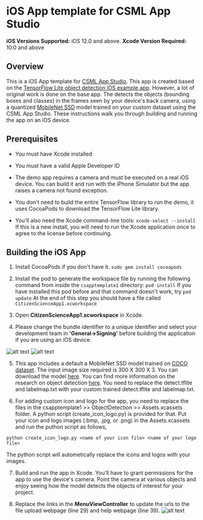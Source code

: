 # iOS App template for CSML App Studio

**iOS Versions Supported:** iOS 12.0 and above.
**Xcode Version Required:** 10.0 and above

## Overview

This is a iOS App template for [CSML App Studio](https://sites.google.com/ucsc.edu/csmlappstudio/detection). This app is created based on the [TensorFlow Lite object detection iOS example app](https://github.com/tensorflow/examples/tree/master/lite/examples/object_detection/ios). However, a lot of original work is done on the base app. The detects the objects (bounding boxes and classes) in the frames seen by your device's back camera, using a quantized [MobileNet SSD](https://github.com/tensorflow/models/tree/master/research/object_detection) model trained on your custom dataset using the CSML App Studio. These instructions walk you through building and running the app on an iOS device.

## Prerequisites

* You must have Xcode installed

* You must have a valid Apple Developer ID

* The demo app requires a camera and must be executed on a real iOS device. You can build it and run with the iPhone Simulator but the app raises a camera not found exception.

* You don't need to build the entire TensorFlow library to run the demo, it uses CocoaPods to download the TensorFlow Lite library.

* You'll also need the Xcode command-line tools:
 ```xcode-select --install```
 If this is a new install, you will need to run the Xcode application once to agree to the license before continuing.

## Building the iOS App

1. Install CocoaPods if you don't have it.
```sudo gem install cocoapods```

2. Install the pod to generate the workspace file by running the following command from inside the ```csapptemplate1``` directory:
```pod install```
  If you have installed this pod before and that command doesn't work, try
```pod update```
At the end of this step you should have a file called ```CitizenScienceApp1.xcworkspace```

3. Open **CitizenScienceApp1.xcworkspace** in Xcode.

4. Please change the bundle identifier to a unique identifier and select your development team in **'General->Signing'** before building the application if you are using an iOS device.

![alt text](general.png?raw=true)
![alt text](signing.png?raw=true)

5. This app includes a default a MobileNet SSD model trained on [COCO dataset](http://cocodataset.org/). The input image size required is 300 X 300 X 3. You can download the model [here](https://storage.googleapis.com/download.tensorflow.org/models/tflite/coco_ssd_mobilenet_v1_1.0_quant_2018_06_29.zip). You can find more information on the research on object detection [here](https://github.com/tensorflow/models/tree/master/research/object_detection). You need to replace the detect.tflite and labelmap.txt with your custom trained detect.tflite and labelmap.txt.

6. For adding custom icon and logo for the app, you need to replace the files in the csapptemplate1 >> ObjectDetection >>  Assets.xcassets folder. A python script (create_icon_logo.py) is provided for that. Put your icon and logo images (.bmp, .jpg, or .png) in the Assets.xcassets and run the puthon script as follows,

```python create_icon_logo.py <name of your icon file> <name of your logo file>```

The python script will autometically replace the icons and logos with your images.

7. Build and run the app in Xcode. You'll have to grant permissions for the app to use the device's camera. Point the camera at various objects and enjoy seeing how the model detects the objects of interest for your project.

8. Replace the links in the **MenuViewController** to update the urls to the file upload webpage (line 29) and help webpage (line 39).
![alt text](urls.png?raw=true)
